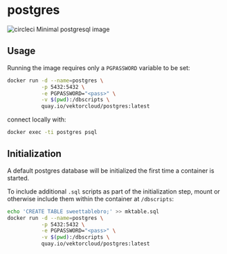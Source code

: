# postgres

![circleci][circleci]
Minimal postgresql image

## Usage

Running the image requires only a `PGPASSWORD` variable to be set:
```bash
docker run -d --name=postgres \
           -p 5432:5432 \
           -e PGPASSWORD="<pass>" \
           -v $(pwd):/dbscripts \
           quay.io/vektorcloud/postgres:latest
```

connect locally with:
```bash
docker exec -ti postgres psql
```

## Initialization

A default postgres database will be initialized the first time a container is started.

To include additional `.sql` scripts as part of the initialization step, mount or otherwise include them within the container at `/dbscripts`:
```bash
echo 'CREATE TABLE sweettablebro;' >> mktable.sql
docker run -d --name=postgres \
           -p 5432:5432 \
           -e PGPASSWORD="<pass>" \
           -v $(pwd):/dbscripts \
           quay.io/vektorcloud/postgres:latest
```

[circleci]: https://img.shields.io/circleci/project/github/vektorcloud/postgres.svg "postgres"
